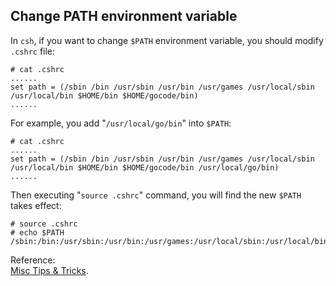 Change PATH environment variable
----
In `csh`, if you want to change `$PATH` environment variable, you should modify `.cshrc` file:  

	# cat .cshrc
	......
	set path = (/sbin /bin /usr/sbin /usr/bin /usr/games /usr/local/sbin /usr/local/bin $HOME/bin $HOME/gocode/bin)
	......
For example, you add "`/usr/local/go/bin`" into `$PATH`:  

	# cat .cshrc
	......
	set path = (/sbin /bin /usr/sbin /usr/bin /usr/games /usr/local/sbin /usr/local/bin $HOME/bin $HOME/gocode/bin /usr/local/go/bin)
	......

Then executing "`source .cshrc`" command, you will find the new `$PATH` takes effect:  

	# source .cshrc
	# echo $PATH
	/sbin:/bin:/usr/sbin:/usr/bin:/usr/games:/usr/local/sbin:/usr/local/bin:/root/bin:/root/gocode/bin:/usr/local/go/bin

Reference:  
[Misc Tips & Tricks](http://www.freebsdmadeeasy.com/tutorials/freebsd/freebsd-tricks.php).
